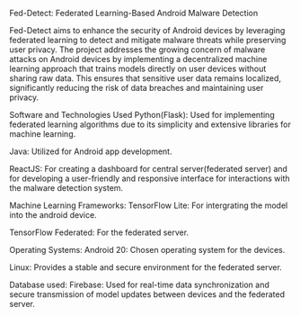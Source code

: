 Fed-Detect: Federated Learning-Based Android Malware Detection

Fed-Detect aims to enhance the security of Android devices by leveraging federated learning to detect and mitigate malware threats while preserving user privacy. 
The project addresses the growing concern of malware attacks on Android devices by implementing a decentralized machine learning approach that trains models 
directly on user devices without sharing raw data. This ensures that sensitive user data remains localized, significantly reducing the risk of data breaches and maintaining user privacy.

Software and Technologies Used
  Python(Flask): Used for implementing federated learning algorithms due to its simplicity and extensive libraries for machine learning.
  
  Java: Utilized for Android app development.
  
  ReactJS: For creating a dashboard for central server(federated server) and for developing a user-friendly and responsive interface for interactions with the malware detection system.

Machine Learning Frameworks:
  TensorFlow Lite: For intergrating the model into the android device.
  
  TensorFlow Federated: For the federated server.
  
Operating Systems:
  Android 20: Chosen operating system for the devices.
  
  Linux: Provides a stable and secure environment for the federated server.
  
Database used:
  Firebase: Used for real-time data synchronization and secure transmission of model updates between devices and the federated server.

